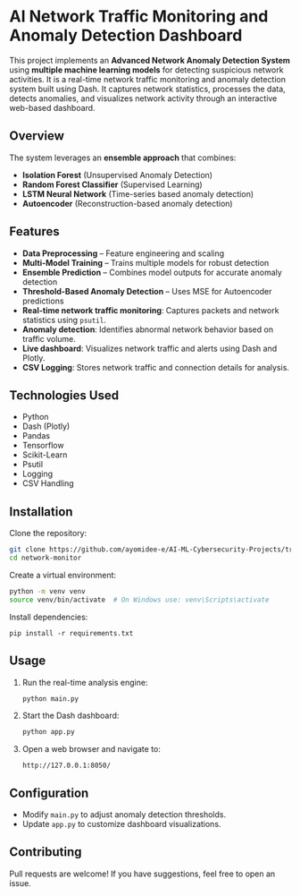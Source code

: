# AI Network Traffic Monitoring and Anomaly Detection Dashboard

This project implements an **Advanced Network Anomaly Detection System** using **multiple machine learning models** for detecting suspicious network activities. It is a real-time network traffic monitoring and anomaly detection system built using Dash. It captures network statistics, processes the data, detects anomalies, and visualizes network activity through an interactive web-based dashboard.

## Overview  
The system leverages an **ensemble approach** that combines:  
- **Isolation Forest** (Unsupervised Anomaly Detection)  
- **Random Forest Classifier** (Supervised Learning)  
- **LSTM Neural Network** (Time-series based anomaly detection)  
- **Autoencoder** (Reconstruction-based anomaly detection)  

## Features 
- **Data Preprocessing** – Feature engineering and scaling  
- **Multi-Model Training** – Trains multiple models for robust detection  
- **Ensemble Prediction** – Combines model outputs for accurate anomaly detection  
- **Threshold-Based Anomaly Detection** – Uses MSE for Autoencoder predictions
- **Real-time network traffic monitoring**: Captures packets and network statistics using `psutil`.
- **Anomaly detection**: Identifies abnormal network behavior based on traffic volume.
- **Live dashboard**: Visualizes network traffic and alerts using Dash and Plotly.
- **CSV Logging**: Stores network traffic and connection details for analysis.

## Technologies Used
- Python
- Dash (Plotly)
- Pandas
- Tensorflow
- Scikit-Learn
- Psutil
- Logging
- CSV Handling

## Installation  
Clone the repository:  
```bash
git clone https://github.com/ayomidee-e/AI-ML-Cybersecurity-Projects/tree/master/AI-NetworkAnomaly-Detection.git
cd network-monitor
````

Create a virtual environment:
   ```sh
   python -m venv venv
   source venv/bin/activate  # On Windows use: venv\Scripts\activate
   ```

Install dependencies:
````
pip install -r requirements.txt
````

## Usage

1. Run the real-time analysis engine:
   ```sh
   python main.py
   ```
2. Start the Dash dashboard:
   ```sh
   python app.py
   ```
3. Open a web browser and navigate to:
   ```
   http://127.0.0.1:8050/
   ```

## Configuration
- Modify `main.py` to adjust anomaly detection thresholds.
- Update `app.py` to customize dashboard visualizations.

## Contributing
Pull requests are welcome! If you have suggestions, feel free to open an issue.




